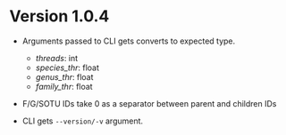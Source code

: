 # Version 1.0.4

- Arguments passed to CLI gets converts to expected type.

  - *threads*: int
  - *species_thr*: float
  - *genus_thr*: float
  - *family_thr*: float

- F/G/SOTU IDs take 0 as a separator between parent and children IDs
- CLI gets `--version/-v` argument.